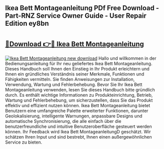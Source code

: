 ## Ikea Bett Montageanleitung PDf Free Download - Part-RNZ Service Owner Guide - User Repair Edition ey8bn

# <h2><a href="http://df88v8z.blite.top/?on=Ikea+Bett+Montageanleitung">🔗Download 👉🔴 Ikea Bett Montageanleitung</a></h2>

[![Ikea Bett Montageanleitung new download](https://i.imgur.com/lujVjoI.png)](http://df88v8z.blite.top/?on=Ikea+Bett+Montageanleitung)
Hallo und willkommen in der Bedienungsanleitung für Ihr neu geliefertes Ikea Bett Montageanleitung. Dieses Handbuch soll Ihnen den Einstieg in Ihr Produkt erleichtern und Ihnen ein gründliches Verständnis seiner Merkmale, Funktionen und Fähigkeiten vermitteln. Sie finden Anweisungen zur Installation, Verwendung, Wartung und Fehlerbehebung. Bevor Sie Ihr Ikea Bett Montageanleitung verwenden, lesen Sie dieses Handbuch bitte gründlich durch. Es enthält wichtige Informationen zu Produkteinrichtung, Betrieb, Wartung und Fehlerbehebung, um sicherzustellen, dass Sie das Produkt effektiv und effizient nutzen können. Ikea Bett Montageanleitung bietet Benutzern eine umfangreiche Palette erweiterter Funktionen, darunter Geolokalisierung, intelligente Warnungen, anpassbare Designs und automatische Synchronisierung, die alle einfach über die benutzerfreundliche und intuitive Benutzeroberfläche gesteuert werden können. Ihr Feedback wird Ikea Bett MontageanleitungD geschätzt. Wir schätzen Ihren Input und sind bestrebt, Ihnen einen außergewöhnlichen Service zu bieten.
